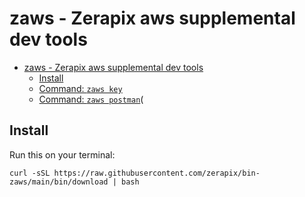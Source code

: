 # zaws - Zerapix aws supplemental dev tools

- [zaws - Zerapix aws supplemental dev tools](#zaws---zerapix-aws-supplemental-dev-tools)
    * [Install](#install)
    * [Command: `zaws key`](#command-zaws-key)
    * [Command: `zaws postman`](#command-zaws-postman)(

## Install

Run this on your terminal:

```shell
curl -sSL https://raw.githubusercontent.com/zerapix/bin-zaws/main/bin/download | bash
```

